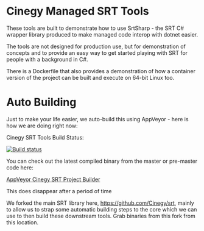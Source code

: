 # Cinegy Managed SRT Tools 

These tools are built to demonstrate how to use SrtSharp - the SRT C# wrapper library produced to make managed code interop with dotnet easier.

The tools are not designed for production use, but for demonstration of concepts and to provide an easy way to get started playing with SRT for people with a background in C#.

There is a Dockerfile that also provides a demonstration of how a container version of the project can be built and execute on 64-bit Linux too.

# Auto Building

Just to make your life easier, we auto-build this using AppVeyor - here is how we are doing right now: 

Cinegy SRT Tools Build Status:

[![Build status](https://ci.appveyor.com/api/projects/status/e74bhgj9ywocnwr4?svg=true)](https://ci.appveyor.com/project/cinegy/cinegy-srt)

You can check out the latest compiled binary from the master or pre-master code here:

[AppVeyor Cinegy SRT Project Builder](https://ci.appveyor.com/project/cinegy/cinegy-srt/build/artifacts)

This does disappear after a period of time

We forked the main SRT library here, https://github.com/Cinegy/srt, mainly to allow us to strap some automatic building steps to the core which we can use to then build these downstream tools. Grab binaries from this fork from this location.

